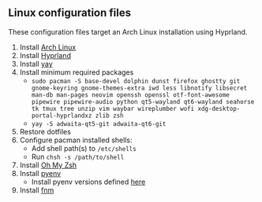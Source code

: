 ## Linux configuration files

These configuration files target an Arch Linux installation using Hyprland.

1. Install [Arch Linux](https://wiki.archlinux.org/title/Installation_guide)
1. Install [Hyprland](https://hypr.land)
1. Install [yay](https://github.com/Jguer/yay)
1. Install minimum required packages
    - `sudo pacman -S base-devel dolphin dunst firefox ghostty git gnome-keyring gnome-themes-extra iwd less libnotify libsecret man-db man-pages neovim openssh openssl otf-font-awesome pipewire pipewire-audio python qt5-wayland qt6-wayland seahorse tk tmux tree unzip vim waybar wireplumber wofi xdg-desktop-portal-hyprlandxz zlib zsh`
    - `yay -S adwaita-qt5-git adwaita-qt6-git`
1. Restore dotfiles
1. Configure pacman installed shells:
    - Add shell path(s) to `/etc/shells`
    - Run `chsh -s /path/to/shell`
1. Install [Oh My Zsh](https://ohmyz.sh/)
1. Install [pyenv](https://github.com/pyenv/pyenv)
    - Install pyenv versions defined [here](./zsh/.zshrc)
1. Install [fnm](https://github.com/Schniz/fnm)
